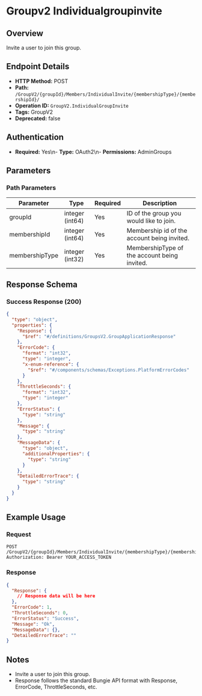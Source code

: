 # Groupv2 Individualgroupinvite

## Overview
Invite a user to join this group.

## Endpoint Details
- **HTTP Method:** POST
- **Path:** `/GroupV2/{groupId}/Members/IndividualInvite/{membershipType}/{membershipId}/`
- **Operation ID:** `GroupV2.IndividualGroupInvite`
- **Tags:** GroupV2
- **Deprecated:** false

## Authentication
- **Required:** Yes\n- **Type:** OAuth2\n- **Permissions:** AdminGroups

## Parameters

### Path Parameters
| Parameter | Type | Required | Description |
|-----------|------|----------|-------------|
| groupId | integer (int64) | Yes | ID of the group you would like to join. |
| membershipId | integer (int64) | Yes | Membership id of the account being invited. |
| membershipType | integer (int32) | Yes | MembershipType of the account being invited. |


## Response Schema

### Success Response (200)
```json
{
  "type": "object",
  "properties": {
    "Response": {
      "$ref": "#/definitions/GroupsV2.GroupApplicationResponse"
    },
    "ErrorCode": {
      "format": "int32",
      "type": "integer",
      "x-enum-reference": {
        "$ref": "#/components/schemas/Exceptions.PlatformErrorCodes"
      }
    },
    "ThrottleSeconds": {
      "format": "int32",
      "type": "integer"
    },
    "ErrorStatus": {
      "type": "string"
    },
    "Message": {
      "type": "string"
    },
    "MessageData": {
      "type": "object",
      "additionalProperties": {
        "type": "string"
      }
    },
    "DetailedErrorTrace": {
      "type": "string"
    }
  }
}
```


## Example Usage

### Request
```http
POST /GroupV2/{groupId}/Members/IndividualInvite/{membershipType}/{membershipId}/
Authorization: Bearer YOUR_ACCESS_TOKEN
```

### Response
```json
{
  "Response": {
    // Response data will be here
  },
  "ErrorCode": 1,
  "ThrottleSeconds": 0,
  "ErrorStatus": "Success",
  "Message": "Ok",
  "MessageData": {},
  "DetailedErrorTrace": ""
}
```

## Notes
- Invite a user to join this group.
- Response follows the standard Bungie API format with Response, ErrorCode, ThrottleSeconds, etc.

